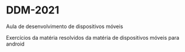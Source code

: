 # DDM-2021
Aula de desenvolvimento de dispositivos móveis


Exercícios da matéria resolvidos da matéria de dispositivos móveis para android

